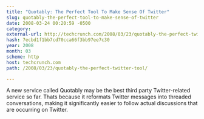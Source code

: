 ```yaml
---
title: "Quotably: The Perfect Tool To Make Sense Of Twitter"
slug: quotably-the-perfect-tool-to-make-sense-of-twitter
date: 2008-03-24 00:20:59 -0500
category: 
external-url: http://techcrunch.com/2008/03/23/quotably-the-perfect-twitter-tool/
hash: 7ecbd1f1bb7cd70cca66f3bb97ee7c30
year: 2008
month: 03
scheme: http
host: techcrunch.com
path: /2008/03/23/quotably-the-perfect-twitter-tool/

---
```


A new service called Quotably may be the best third party Twitter-related service so far. Thats because it reformats Twitter messages into threaded conversations, making it significantly easier to follow actual discussions that are occurring on Twitter.
